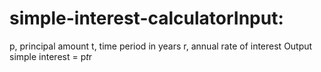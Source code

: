 # simple-interest-calculatorInput:
   p, principal amount
   t, time period in years
   r, annual rate of interest
Output
   simple interest = p*t*r
